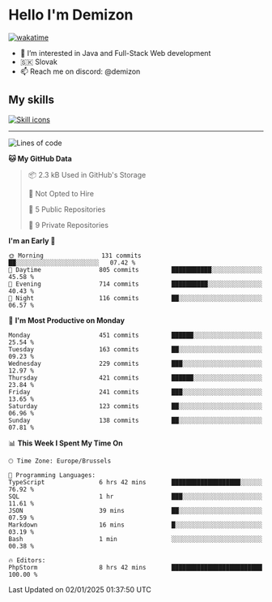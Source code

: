 # Hello I'm Demizon
[![wakatime](https://wakatime.com/badge/user/6ad1949f-d6d7-44f9-9eee-c35e54cc499b.svg)](https://wakatime.com/@6ad1949f-d6d7-44f9-9eee-c35e54cc499b)
- 👀 I’m interested in Java and Full-Stack Web development
- 🇸🇰 Slovak
- 📫 Reach me on discord: @demizon

## My skills
[![Skill icons](https://skillicons.dev/icons?i=java,js,ts,html,css,react,nextjs,tailwind,supabase,py,git,docker,linux,mysql,postgres,mongo&theme=dark)](https://github.com/Demizon3433)

---

<!--START_SECTION:waka-->
![Lines of code](https://img.shields.io/badge/From%20Hello%20World%20I%27ve%20Written-503.0%20thousand%20lines%20of%20code-blue)

**🐱 My GitHub Data** 

> 📦 2.3 kB Used in GitHub's Storage 
 > 
> 🚫 Not Opted to Hire
 > 
> 📜 5 Public Repositories 
 > 
> 🔑 9 Private Repositories 
 > 
**I'm an Early 🐤** 

```text
🌞 Morning                131 commits         ██░░░░░░░░░░░░░░░░░░░░░░░   07.42 % 
🌆 Daytime                805 commits         ███████████░░░░░░░░░░░░░░   45.58 % 
🌃 Evening                714 commits         ██████████░░░░░░░░░░░░░░░   40.43 % 
🌙 Night                  116 commits         ██░░░░░░░░░░░░░░░░░░░░░░░   06.57 % 
```
📅 **I'm Most Productive on Monday** 

```text
Monday                   451 commits         ██████░░░░░░░░░░░░░░░░░░░   25.54 % 
Tuesday                  163 commits         ██░░░░░░░░░░░░░░░░░░░░░░░   09.23 % 
Wednesday                229 commits         ███░░░░░░░░░░░░░░░░░░░░░░   12.97 % 
Thursday                 421 commits         ██████░░░░░░░░░░░░░░░░░░░   23.84 % 
Friday                   241 commits         ███░░░░░░░░░░░░░░░░░░░░░░   13.65 % 
Saturday                 123 commits         ██░░░░░░░░░░░░░░░░░░░░░░░   06.96 % 
Sunday                   138 commits         ██░░░░░░░░░░░░░░░░░░░░░░░   07.81 % 
```


📊 **This Week I Spent My Time On** 

```text
🕑︎ Time Zone: Europe/Brussels

💬 Programming Languages: 
TypeScript               6 hrs 42 mins       ███████████████████░░░░░░   76.92 % 
SQL                      1 hr                ███░░░░░░░░░░░░░░░░░░░░░░   11.61 % 
JSON                     39 mins             ██░░░░░░░░░░░░░░░░░░░░░░░   07.59 % 
Markdown                 16 mins             █░░░░░░░░░░░░░░░░░░░░░░░░   03.19 % 
Bash                     1 min               ░░░░░░░░░░░░░░░░░░░░░░░░░   00.38 % 

🔥 Editors: 
PhpStorm                 8 hrs 42 mins       █████████████████████████   100.00 % 
```


 Last Updated on 02/01/2025 01:37:50 UTC
<!--END_SECTION:waka-->
